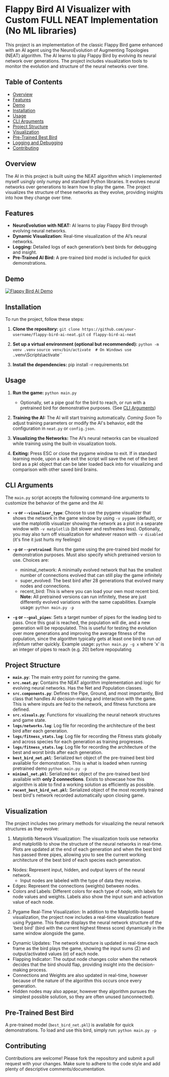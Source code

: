 # Flappy Bird AI Visualizer with Custom FULL NEAT Implementation (No ML libraries)

This project is an implementation of the classic Flappy Bird game enhanced with an AI agent using the NeuroEvolution of Augmenting Topologies (NEAT) algorithm. The AI learns to play Flappy Bird by evolving its neural network over generations. The project includes visualization tools to monitor the evolution and structure of the neural networks over time.

## Table of Contents

- [Overview](#overview)
- [Features](#features)
- [Demo](#demo)
- [Installation](#installation)
- [Usage](#usage)
- [CLI Arguments](#cli-arguments)
- [Project Structure](#project-structure)
- [Visualization](#visualization)
- [Pre-Trained Best Bird](#pre-trained-best-bird)
- [Logging and Debugging](#logging-and-debugging)
- [Contributing](#contributing)

## Overview

The AI in this project is built using the NEAT algorithm which I implemented myself usingly only numpy and standard Python libraries. It evolves neural networks over generations to learn how to play the game. The project visualizes the structure of these networks as they evolve, providing insights into how they change over time.

## Features

- **NeuroEvolution with NEAT:** AI learns to play Flappy Bird through evolving neural networks.
- **Dynamic Visualization:** Real-time visualization of the AI’s neural networks.
- **Logging:** Detailed logs of each generation’s best birds for debugging and insight.
- **Pre-Trained AI Bird:** A pre-trained bird model is included for quick demonstrations.

## Demo

[![Flappy Bird AI Demo](http://i3.ytimg.com/vi/GujD4FmJWK0/hqdefault.jpg)](https://youtu.be/GujD4FmJWK0)


## Installation

To run the project, follow these steps:

1. **Clone the repository:**
    `git clone https://github.com/your-username/flappy-bird-ai-neat.git`
    `cd flappy-bird-ai-neat`

2. **Set up a virtual environment (optional but recommended):**
    `python -m venv .venv`
    `source venv/bin/activate  # On Windows use `.\.venv\Scripts\activate``

3. **Install the dependencies:**
    pip install -r requirements.txt

## Usage

1. **Run the game:**
    `python main.py`
    - Optionally, set a pipe goal for the bird to reach, or run with a pretrained bird for demonstrative purposes. (See [CLI Arguments](#cli-arguments))

2. **Training the AI:**
    The AI will start training automatically. 
    *Coming Soon* To adjust training parameters or modify the AI's behavior, edit the configuration in `neat.py` or `config.json`.

3. **Visualizing the Networks:**
    The AI’s neural networks can be visualized while training using the built-in visualization tools.

4. **Exiting:**
    Press ESC or close the pygame window to exit. If in standard learning mode, upon a safe exit the script will save the net of the best bird as a pkl object that can be later loaded back into for visualizing and comparison with other saved bird brains.

## CLI Arguments

The `main.py` script accepts the following command-line arguments to customize the behavior of the game and the AI:

- **`-v` or `--visualizer_type`**: Choose to use the pygame visualizer that shows the network in the game window by using `-v pygame` (default), or use the matplotlib visualizer showing the network as a plot in a separate window with `-v matplotlib` (bit slower and resfreshes less). Optionally, you may also turn off visualization for whatever reason with `-v disabled` (it's fine it just hurts my feelings)

- **`-p` or `--pretrained`**: Runs the game using the pre-trained bird model for demonstration purposes. Must also specify which pretrained version to use. Choices are:
    - minimal_network: A minimally evolved network that has the smallest number of connections evolved that can still play the game infinitely
    - super_evolved: The best bird after 28 generations that evolved many nodes and connections. 
    - recent_bird: This is where you can load your own most recent bird.
**Note:** All pretrained versions can run infinitely, these are just differently evolved variations with the same capabilities.
Example usage: `python main.py -p`

- **`-g` or `--goal_pipes`**: Sets a target number of pipes for the leading bird to pass. Once this goal is reached, the population will die, and a new generation will be repopulated. This is useful for testing the evolution over more generations and improving the average fitness of the population, since the algorithm typically gets at least one bird to run *ad infintum* rather quickly.
Example usage: `python main.py -g x` where 'x' is an integer of pipes to reach (e.g. 20) before repopulating

## Project Structure

- **`main.py`**: The main entry point for running the game.
- **`src.neat.py`**: Contains the NEAT algorithm implementation and logic for evolving neural networks. Has the Net and Population classes.
- **`src.components.py`**: Defines the Pipe, Ground, and most importantly, Bird class that handles AI decision-making and interaction with the game. This is where inputs are fed to the network, and fitness functions are defined.
- **`src.visuals.py`**: Functions for visualizing the neural network structures and game state.
- **`logs/networks.log`**: Log file for recording the architecture of the best bird after each generation.
- **`logs/fitness_stats.log`**: Log file for recording the Fitness stats globally and across species for each generation as training progresses.
- **`logs/fitness_stats.log`**: Log file for recording the architecture of the best and worst birds after each generation.
- **`best_bird_net.pkl`**: Serialized `Net` object of the pre-trained best bird available for demonstration. This is what is loaded when running pretrained demo `python main.py -p`
- **`minimal_net.pkl`**: Serialized `Net` object of the pre-trained best bird available with **only 2 connections**. Exists to showcase how this algorithm is able to find a working solution as efficiently as possible.
- **`recent_best_bird_net.pkl`**: Serialized object of the most recently trained best bird's network recorded automatically upon closing game.

## Visualization

The project includes two primary methods for visualizing the neural network structures as they evolve:

1. Matplotlib Network Visualization: The visualization tools use networkx and matplotlib to show the structure of the neural networks in real-time. Plots are updated at the end of each generation and when the best bird has passed three pipes, allowing you to see the current working architecture of the best bird of each species each generation.
- Nodes: Represent input, hidden, and output layers of the neural network.
    - Input nodes are labeled with the type of data they receive.
- Edges: Represent the connections (weights) between nodes.
- Colors and Labels: Different colors for each type of node, with labels for node values and weights. Labels also show the input sum and activation value of each node.

2. Pygame Real-Time Visualization: In addition to the Matplotlib-based visualization, the project now includes a real-time visualization feature using Pygame. This feature displays the neural network structure of the 'best bird' (bird with the current highest fitness score) dynamically in the same window alongside the game. 
- Dynamic Updates: The network structure is updated in real-time each frame as the bird plays the game, showing the input sums (Σ) and output/activated values (σ) of each node.
- Flapping Indicator: The output node changes color when the network decides that the bird should flap, providing insight into the decision-making process.
- Connections and Weights are also updated in real-time, however because of the nature of the algorithm this occurs once every generation.
- Hidden nodes may also appear, however they algorithm pursues the simplest possible solution, so they are often unused (unconnected).

## Pre-Trained Best Bird

A pre-trained model (`best_bird_net.pkl`) is available for quick demonstrations. To load and use this bird, simply run: `python main.py -p`

## Contributing

Contributions are welcome! Please fork the repository and submit a pull request with your changes. Make sure to adhere to the code style and add plenty of descriptive comments/documentation.